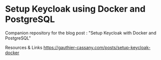 # Setup Keycloak using Docker and PostgreSQL

Companion repository for the blog post : "Setup Keycloak with Docker and PostgreSQL"

Resources & Links
 https://gauthier-cassany.com/posts/setup-keycloak-docker
